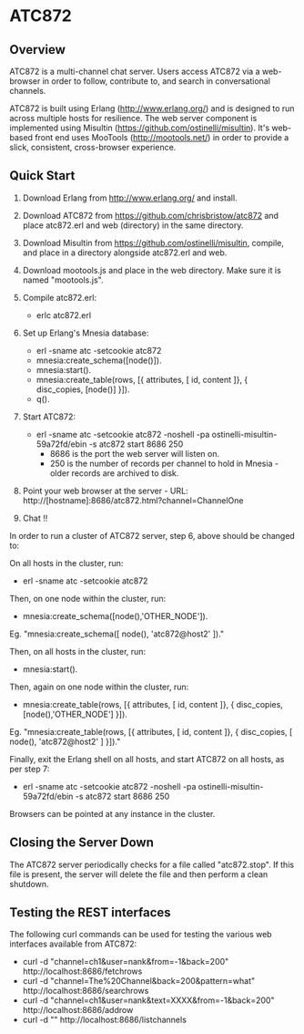 ATC872
======
Overview
--------
ATC872 is a multi-channel chat server.  Users access ATC872 via a web-browser in order to follow,
contribute to, and search in conversational channels.

ATC872 is built using Erlang (http://www.erlang.org/) and is designed to run across multiple hosts for
resilience.  The web server component is implemented using Misultin (https://github.com/ostinelli/misultin).
It's web-based front end uses MooTools (http://mootools.net/) in order to provide a slick, consistent,
cross-browser experience.

Quick Start
-----------
1) Download Erlang from http://www.erlang.org/ and install.

2) Download ATC872 from https://github.com/chrisbristow/atc872 and place atc872.erl and web (directory)
   in the same directory.

3) Download Misultin from https://github.com/ostinelli/misultin, compile, and place in a directory
   alongside atc872.erl and web.

4) Download mootools.js and place in the web directory.  Make sure it is named "mootools.js".

5) Compile atc872.erl:
   - erlc atc872.erl

6) Set up Erlang's Mnesia database:
   - erl -sname atc -setcookie atc872
   - mnesia:create_schema([node()]).
   - mnesia:start().
   - mnesia:create_table(rows, [{ attributes, [ id, content ]}, { disc_copies, [node()] }]).
   - q().

7) Start ATC872:
   - erl -sname atc -setcookie atc872 -noshell -pa ostinelli-misultin-59a72fd/ebin -s atc872 start 8686 250
     - 8686 is the port the web server will listen on.
     - 250 is the number of records per channel to hold in Mnesia - older records are archived to disk.

8) Point your web browser at the server - URL:
   http://[hostname]:8686/atc872.html?channel=ChannelOne

9) Chat !!

In order to run a cluster of ATC872 server, step 6, above should be changed to:

On all hosts in the cluster, run:

- erl -sname atc -setcookie atc872

Then, on one node within the cluster, run:

- mnesia:create_schema([node(),'OTHER_NODE']).

Eg. "mnesia:create_schema([ node(), 'atc872@host2' ])."

Then, on all hosts in the cluster, run:

- mnesia:start().

Then, again on one node within the cluster, run:

- mnesia:create_table(rows, [{ attributes, [ id, content ]}, { disc_copies, [node(),'OTHER_NODE'] }]).

Eg. "mnesia:create_table(rows, [{ attributes, [ id, content ]}, { disc_copies, [ node(), 'atc872@host2' ] }])."

Finally, exit the Erlang shell on all hosts, and start ATC872 on all hosts, as per step 7:

- erl -sname atc -setcookie atc872 -noshell -pa ostinelli-misultin-59a72fd/ebin -s atc872 start 8686 250

Browsers can be pointed at any instance in the cluster.

Closing the Server Down
-----------------------
The ATC872 server periodically checks for a file called "atc872.stop".  If this file is
present, the server will delete the file and then perform a clean shutdown.

Testing the REST interfaces
---------------------------
The following curl commands can be used for testing the various web interfaces available from ATC872:

- curl -d "channel=ch1&user=nank&from=-1&back=200" http://localhost:8686/fetchrows
- curl -d "channel=The%20Channel&back=200&pattern=what" http://localhost:8686/searchrows
- curl -d "channel=ch1&user=nank&text=XXXX&from=-1&back=200" http://localhost:8686/addrow
- curl -d "" http://localhost:8686/listchannels
